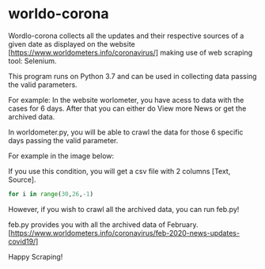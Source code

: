 # worldo-corona
Wordlo-corona collects all the updates and their respective sources of a given date as displayed on the website [https://www.worldometers.info/coronavirus/] making use of web scraping tool: Selenium.

This program runs on Python 3.7 and can be used in collecting data passing the valid parameters.

For example: In the website worlometer, you have acess to data with the cases for 6 days. After that you can either do View more News or get the archived data. 

In worldometer.py, you will be able to crawl the data for those 6 specific days passing the valid parameter. 

For example in the image below:

If you use this condition, you will get a csv file with 2 columns [Text, Source]. 
```python
for i in range(30,26,-1)
```
However, if you wish to crawl all the archived data, you can run feb.py!

feb.py provides you with all the archived data of February. [https://www.worldometers.info/coronavirus/feb-2020-news-updates-covid19/]

Happy Scraping! 
